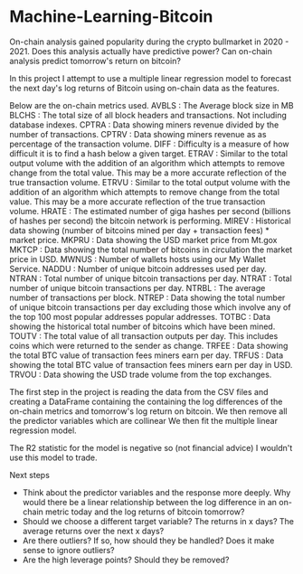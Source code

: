 # Machine-Learning-Bitcoin
On-chain analysis gained popularity during the crypto bullmarket in 2020 - 2021. Does this analysis actually have predictive power?
Can on-chain analysis predict tomorrow's return on bitcoin?

In this project I attempt to use a multiple linear regression model to forecast the next day's log returns of Bitcoin using on-chain data as the features. 

Below are the on-chain metrics used.
AVBLS : The Average block size in MB
BLCHS : The total size of all block headers and transactions. Not including database indexes.
CPTRA : Data showing miners revenue divided by the number of transactions.
CPTRV : Data showing miners revenue as as percentage of the transaction volume.
DIFF : Difficulty is a measure of how difficult it is to find a hash below a given target.
ETRAV : Similar to the total output volume with the addition of an algorithm which attempts to remove change from the total value. This may be a more accurate reflection of the true transaction volume.
ETRVU : Similar to the total output volume with the addition of an algorithm which attempts to remove change from the total value. This may be a more accurate reflection of the true transaction volume.
HRATE : The estimated number of giga hashes per second (billions of hashes per second) the bitcoin network is performing.
MIREV : Historical data showing (number of bitcoins mined per day + transaction fees) * market price.
MKPRU : Data showing the USD market price from Mt.gox
MKTCP : Data showing the total number of bitcoins in circulation the market price in USD.
MWNUS : Number of wallets hosts using our My Wallet Service.
NADDU : Number of unique bitcoin addresses used per day.
NTRAN : Total number of unique bitcoin transactions per day.
NTRAT : Total number of unique bitcoin transactions per day.
NTRBL : The average number of transactions per block.
NTREP : Data showing the total number of unique bitcoin transactions per day excluding those which involve any of the top 100 most popular addresses popular addresses.
TOTBC : Data showing the historical total number of bitcoins which have been mined.
TOUTV : The total value of all transaction outputs per day. This includes coins which were returned to the sender as change.
TRFEE : Data showing the total BTC value of transaction fees miners earn per day.
TRFUS : Data showing the total BTC value of transaction fees miners earn per day in USD.
TRVOU : Data showing the USD trade volume from the top exchanges.


The first step in the project is reading the data from the CSV files and creating a DataFrame containing the containing the log differences of the on-chain metrics and tomorrow's log return on bitcoin.
We then remove all the predictor variables which are collinear
We then fit the multiple linear regression model.

The R2 statistic for the model is negative so (not financial advice) I wouldn't use this model to trade.

Next steps
- Think about the predictor variables and the response more deeply. Why would there be a linear relationship between the log difference in an on-chain metric today and the log returns of bitcoin tomorrow?
- Should we choose a different target variable? The returns in x days? The average returns over the next x days?
- Are there outliers? If so, how should they be handled? Does it make sense to ignore outliers? 
- Are the high leverage points? Should they be removed?
